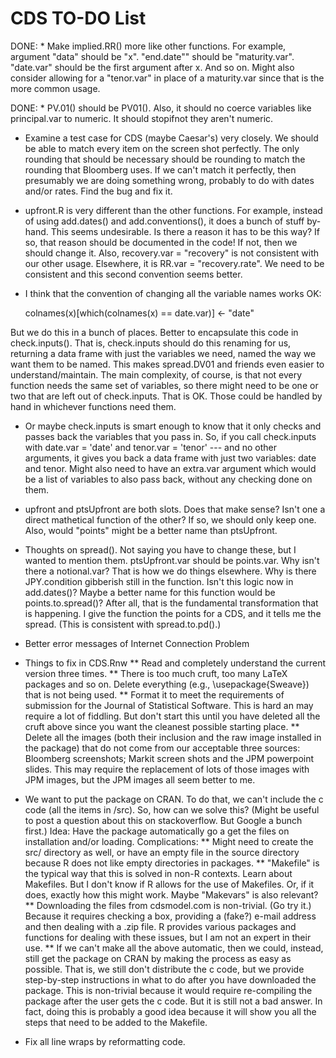 CDS TO-DO List
========================================================
DONE: * Make implied.RR() more like other functions. For example, argument "data" should be "x". "end.date"" should be "maturity.var". "date.var" should be the first argument after x. And so on. Might also consider allowing for a "tenor.var" in place of a maturity.var since that is the more common usage.

DONE: * PV.01() should be PV01(). Also, it should no coerce variables like principal.var to numeric. It should stopifnot they aren't numeric.


* Examine a test case for CDS (maybe Caesar's) very closely. We should be able to match every item on the screen shot perfectly. The only rounding that should be necessary should be rounding to match the rounding that Bloomberg uses. If we can't match it perfectly, then presumably we are doing something wrong, probably to do with dates and/or rates. Find the bug and fix it.

* upfront.R is very different than the other functions. For example, instead of using add.dates() and add.conventions(), it does a bunch of stuff by-hand. This seems undesirable. Is there a reason it has to be this way? If so, that reason should be documented in the code! If not, then we should change it. Also, recovery.var = "recovery" is not consistent with our other usage. Elsewhere, it is RR.var = "recovery.rate". We need to be consistent and this second convention seems better.

* I think that the convention of changing all the variable names works OK:

  colnames(x)[which(colnames(x) == date.var)] <- "date"
  
But we do this in a bunch of places. Better to encapsulate this code in check.inputs(). That is, check.inputs should do this renaming for us, returning a data frame with just the variables we need, named the way we want them to be named. This makes spread.DV01 and friends even easier to understand/maintain. The main complexity, of course, is that not every function needs the same set of variables, so there might need to be one or two that are left out of check.inputs. That is OK. Those could be handled by hand in whichever functions need them. 

* Or maybe check.inputs is smart enough to know that it only checks and passes back the variables that you pass in. So, if you call check.inputs with date.var = 'date' and tenor.var = 'tenor' --- and no other arguments, it gives you back a data frame with just two variables: date and tenor. Might also need to have an extra.var argument which would be a list of variables to also pass back, without any checking done on them.

* upfront and ptsUpfront are both slots. Does that make sense? Isn't one a direct mathetical function of the other? If so, we should only keep one. Also, would "points" might be a better name than ptsUpfront.

* Thoughts on spread(). Not saying you have to change these, but I wanted to mention them. ptsUpfront.var should be points.var. Why isn't there a notional.var? That is how we do things elsewhere. Why is there JPY.condition gibberish still in the function. Isn't this logic now in add.dates()? Maybe a better name for this function would be points.to.spread()? After all, that is the fundamental transformation that is happening. I give the function the points for a CDS, and it tells me the spread. (This is consistent with spread.to.pd().) 


* Better error messages of Internet Connection Problem

* Things to fix in CDS.Rnw
** Read and completely understand the current version three times.
** There is too much cruft, too many LaTeX packages and so on. Delete everything (e.g., \usepackage{Sweave}) that is not being used.
** Format it to meet the requirements of submission for the Journal of Statistical Software. This is hard an may require a lot of fiddling. But don't start this until you have deleted all the cruft above since you want the cleanest possible starting place.
** Delete all the images (both their inclusion and the raw image installed in the package) that do not come from our acceptable three sources: Bloomberg screenshots; Markit screen shots and the JPM powerpoint slides. This may require the replacement of lots of those images with JPM images, but the JPM images all seem better to me.

* We want to put the package on CRAN. To do that, we can't include the c code (all the items in /src). So, how can we solve this? (Might be useful to post a question about this on stackoverflow. But Google a bunch first.) Idea: Have the package automatically go a get the files on installation and/or loading. Complications:
** Might need to create the src/ directory as well, or have an empty file in the source directory because R does not like empty directories in packages.
** "Makefile" is the typical way that this is solved in non-R contexts. Learn about Makefiles. But I don't know if R allows for the use of Makefiles. Or, if it does, exactly how this might work. Maybe "Makevars" is also relevant?
** Downloading the files from cdsmodel.com is non-trivial. (Go try it.) Because it requires checking a box, providing a (fake?) e-mail address and then dealing with a .zip file. R provides various packages and functions for dealing with these issues, but I am not an expert in their use.
** If we can't make all the above automatic, then we could, instead, still get the package on CRAN by making the process as easy as possible. That is, we still don't distribute the c code, but we provide step-by-step instructions in what to do after you have downloaded the package. This is non-trivial because it would require re-compiling the package after the user gets the c code. But it is still not a bad answer. In fact, doing this is probably a good idea because it will show you all the steps that need to be added to the Makefile.

* Fix all line wraps by reformatting code.




